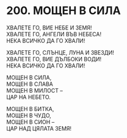 # 200. МОЩЕН В СИЛА  
  
ХВАЛЕТЕ ГО, ВИЕ НЕБЕ И ЗЕМЯ!  
ХВАЛЕТЕ ГО, АНГЕЛИ ВЪВ НЕБЕСА!  
НЕКА ВСИЧКО ДА ГО ХВАЛИ!  
  
ХВАЛЕТЕ ГО, СЛЪНЦЕ, ЛУНА И ЗВЕЗДИ!  
ХВАЛЕТЕ ГО, ВИЕ ДЪЛБОКИ ВОДИ!  
НЕКА ВСИЧКО ДА ГО ХВАЛИ!  
  
МОЩЕН В СИЛА,  
МОЩЕН В СЛАВА  
МОЩЕН В МИЛОСТ –  
ЦАР НА НЕБЕТО.  
  
МОЩЕН В БИТКА,  
МОЩЕН В ЧУДО,  
МОЩЕН В СИОН –  
ЦАР НАД ЦЯЛАТА ЗЕМЯ!